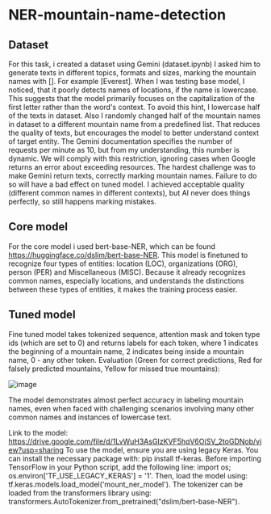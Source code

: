 # NER-mountain-name-detection
## Dataset
For this task, i created a dataset using Gemini (dataset.ipynb)
I asked him to generate texts in different topics, formats and sizes, marking the mountain names with []. For example [Everest].
When I was testing base model, I noticed, that it poorly detects names of locations, if the name is lowercase. This suggests that the model primarily focuses on the capitalization of the first letter rather than the word's context. To avoid this hint, I lowercase half of the texts in dataset. Also I randomly changed half of the mountain names in dataset to a different mountain name from a predefined list. That reduces the quality of texts, but encourages the model to better understand context of target entity.
The Gemini documentation specifies the number of requests per minute as 10, but from my understanding, this number is dynamic. We will comply with this restriction, ignoring cases when Google returns an error about exceeding resources.
The hardest challenge was to make Gemini return texts, correctly marking mountain names. Failure to do so will have a bad effect on tuned model. I achieved acceptable quality (different common names in different contexts), but AI never does things perfectly, so still happens marking mistakes.
## Core model
For the core model i used bert-base-NER, which can be found https://huggingface.co/dslim/bert-base-NER. This model is finetuned to recognize four types of entities: location (LOC), organizations (ORG), person (PER) and Miscellaneous (MISC). Because it already recognizes common names, especially locations, and understands the distinctions between these types of entities, it makes the training process easier.
## Tuned model
Fine tuned model takes tokenized sequence, attention mask and token type ids (which are set to 0) and returns labels for each token, where 1 indicates the beginning of a mountain name, 2 indicates being inside a mountain name, 0 - any other token.
Evaluation (Green for correct predictions, Red for falsely predicted mountains, Yellow for missed true mountains):

![image](https://github.com/user-attachments/assets/56898169-82ed-4282-b018-a94fcaa6ca6d)

The model demonstrates almost perfect accuracy in labeling mountain names, even when faced with challenging scenarios involving many other common names and instances of lowercase text.

Link to the model: https://drive.google.com/file/d/1LvWuH3AsGIzKVF5hqV6OiSV_2toGDNob/view?usp=sharing
To use the model, ensure you are using legacy Keras. You can install the necessary package with: pip install tf-keras. Before importing TensorFlow in your Python script, add the following line: import os; os.environ['TF_USE_LEGACY_KERAS'] = '1'. Then, load the model using: tf.keras.models.load_model('mount_ner_model'). The tokenizer can be loaded from the transformers library using: transformers.AutoTokenizer.from_pretrained("dslim/bert-base-NER").


